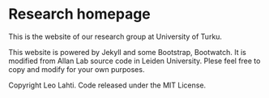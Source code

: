 # Research homepage

This is the website of our research group at University of Turku.

This website is powered by Jekyll and some Bootstrap, Bootwatch. It is
modified from Allan Lab source code in Leiden University.  Plese feel
free to copy and modify for your own purposes.  

Copyright Leo Lahti. Code released under the MIT License.

